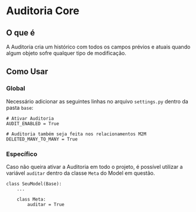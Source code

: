 # Auditoria Core

## O que é
A Auditoria cria um histórico com todos os campos prévios e atuais quando algum objeto sofre qualquer tipo de modificação.

## Como Usar

### Global
Necessário adicionar as seguintes linhas no arquivo `settings.py` dentro da pasta `base`:
```
# Ativar Auditoria
AUDIT_ENABLED = True

# Auditoria também seja feita nos relacionamentos M2M
DELETED_MANY_TO_MANY = True
```

### Específico
Caso não queira ativar a Auditoria em todo o projeto, é possível utilizar a variável `auditar` dentro da classe `Meta` do Model em questão.
```
class SeuModel(Base):
    ...

    class Meta:
        auditar = True
```